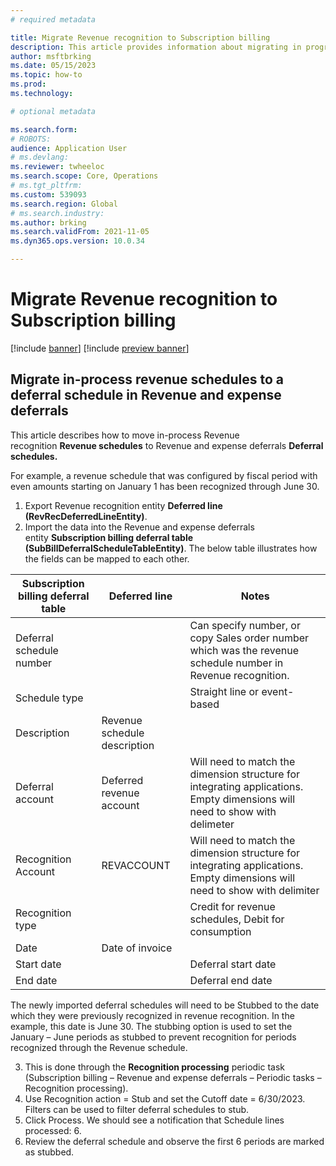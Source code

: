 ```yaml
---
# required metadata

title: Migrate Revenue recognition to Subscription billing
description: This article provides information about migrating in progress Revenue recognition schedules to Revenue and expense deferral Deferral schedules.
author: msftbrking
ms.date: 05/15/2023
ms.topic: how-to
ms.prod: 
ms.technology: 

# optional metadata

ms.search.form:  
# ROBOTS: 
audience: Application User
# ms.devlang: 
ms.reviewer: twheeloc
ms.search.scope: Core, Operations
# ms.tgt_pltfrm: 
ms.custom: 539093
ms.search.region: Global
# ms.search.industry: 
ms.author: brking
ms.search.validFrom: 2021-11-05
ms.dyn365.ops.version: 10.0.34

---
```

# Migrate Revenue recognition to Subscription billing

[!include [banner](../includes/banner.md)]
[!include [preview banner](../includes/preview-banner.md)] 
 
 ## Migrate in-process revenue schedules to a deferral schedule in Revenue and expense deferrals

This article describes how to move in-process Revenue recognition **Revenue schedules** to Revenue and expense deferrals **Deferral schedules.**

For example, a revenue schedule that was configured by fiscal period with even amounts starting on January 1 has been recognized through June 30.

1.  Export Revenue recognition entity **Deferred line (RevRecDeferredLineEntity)**.
2.  Import the data into the Revenue and expense deferrals entity **Subscription billing deferral table (SubBillDeferralScheduleTableEntity)**. The below table illustrates how the fields can be mapped to each other.

| Subscription billing deferral table | Deferred line                | Notes                                                                                                                      |
|-------------------------------------|------------------------------|----------------------------------------------------------------------------------------------------------------------------|
| Deferral schedule number            |                              | Can specify number, or copy Sales order number which was the revenue schedule number in Revenue recognition.               |
| Schedule type                       |                              | Straight line or event-based                                                                                               |
| Description                         | Revenue schedule description |                                                                                                                            |
| Deferral account                    | Deferred revenue account     | Will need to match the dimension structure for integrating applications. Empty dimensions will need to show with delimeter |
| Recognition Account                 | REVACCOUNT                   | Will need to match the dimension structure for integrating applications. Empty dimensions will need to show with delimiter |
| Recognition type                    |                              | Credit for revenue schedules, Debit for consumption                                                                        |
| Date                                | Date of invoice              |                                                                                                                            |
| Start date                          |                              | Deferral start date                                                                                                        |
| End date                            |                              | Deferral end date                                                                                                          |

The newly imported deferral schedules will need to be Stubbed to the date which they were previously recognized in revenue recognition. In the example, this date is June 30. The stubbing option is used to set the January – June periods as stubbed to prevent recognition for periods recognized through the Revenue schedule.

3. This is done through the **Recognition processing** periodic task (Subscription billing – Revenue and expense deferrals – Periodic tasks – Recognition processing).
4. Use Recognition action = Stub and set the Cutoff date = 6/30/2023. Filters can be used to filter deferral schedules to stub.
5. Click Process. We should see a notification that Schedule lines processed: 6.
6. Review the deferral schedule and observe the first 6 periods are marked as stubbed.
